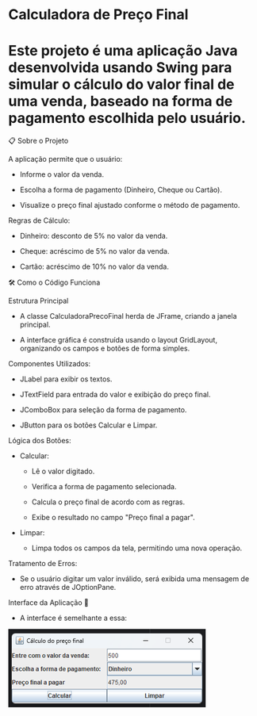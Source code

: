# Calculadora de Preço Final

# Este projeto é uma aplicação Java desenvolvida usando Swing para simular o cálculo do valor final de uma venda, baseado na forma de pagamento escolhida pelo usuário.

📋 Sobre o Projeto

A aplicação permite que o usuário:

- Informe o valor da venda.

- Escolha a forma de pagamento (Dinheiro, Cheque ou Cartão).

- Visualize o preço final ajustado conforme o método de pagamento.

Regras de Cálculo:

- Dinheiro: desconto de 5% no valor da venda.

- Cheque: acréscimo de 5% no valor da venda.

- Cartão: acréscimo de 10% no valor da venda.

🛠️ Como o Código Funciona

Estrutura Principal

- A classe CalculadoraPrecoFinal herda de JFrame, criando a janela principal.

- A interface gráfica é construída usando o layout GridLayout, organizando os campos e botões de forma simples.

Componentes Utilizados:

- JLabel para exibir os textos.

- JTextField para entrada do valor e exibição do preço final.

- JComboBox para seleção da forma de pagamento.

- JButton para os botões Calcular e Limpar.

Lógica dos Botões:

- Calcular:

    - Lê o valor digitado.

    - Verifica a forma de pagamento selecionada.

    - Calcula o preço final de acordo com as regras.

    - Exibe o resultado no campo "Preço final a pagar".

- Limpar:

    - Limpa todos os campos da tela, permitindo uma nova operação.

Tratamento de Erros:

- Se o usuário digitar um valor inválido, será exibida uma mensagem de erro através de JOptionPane.


Interface da Aplicação 📸

- A interface é semelhante a essa:

![img.png](img.png)
